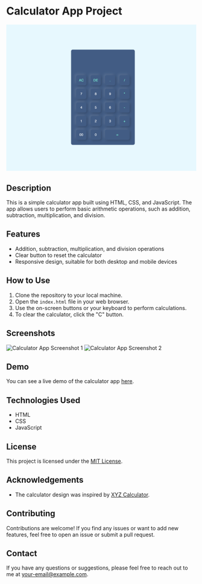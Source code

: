 # Calculator App Project

![Calculator App Screenshot](./Calculator.png)

## Description

This is a simple calculator app built using HTML, CSS, and JavaScript. The app allows users to perform basic arithmetic operations, such as addition, subtraction, multiplication, and division.

## Features

- Addition, subtraction, multiplication, and division operations
- Clear button to reset the calculator
- Responsive design, suitable for both desktop and mobile devices

## How to Use

1. Clone the repository to your local machine.
2. Open the `index.html` file in your web browser.
3. Use the on-screen buttons or your keyboard to perform calculations.
4. To clear the calculator, click the "C" button.

## Screenshots

![Calculator App Screenshot 1](./screenshots/screenshot1.png)
![Calculator App Screenshot 2](./screenshots/screenshot2.png)

## Demo

You can see a live demo of the calculator app [here](https://your-demo-link.com).

## Technologies Used

- HTML
- CSS
- JavaScript

## License

This project is licensed under the [MIT License](./LICENSE).

## Acknowledgements

- The calculator design was inspired by [XYZ Calculator](https://xyzcalculator.com).

## Contributing

Contributions are welcome! If you find any issues or want to add new features, feel free to open an issue or submit a pull request.

## Contact

If you have any questions or suggestions, please feel free to reach out to me at [your-email@example.com](mailto:your-email@example.com).

